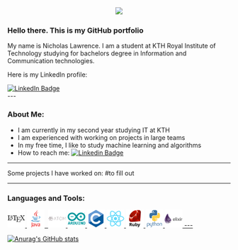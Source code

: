 <div id = "header", align="center">
  <img src = "https://media.giphy.com/media/TEEGg4xCGy1ZVykRzI/giphy.gif" , width ="150"/>
</div>

### Hello there. This is my GitHub portfolio
My name is Nicholas Lawrence. I am a student at KTH Royal Institute of Technology studying for bachelors degree in Information and Communication technologies.

Here is my LinkedIn profile:
<div id="badges">
  <a href="https://www.linkedin.com/in/niclaw/">
    <img src="https://img.shields.io/badge/LinkedIn-blue?style=for-the-badge&logo=linkedin&logoColor=white" alt="LinkedIn Badge"/>
  </a>
<div align="center">
</div>
 ---

### About Me:
  - I am currently in my second year studying IT at KTH
  - I am experienced with working on projects in large teams
  - In my free time, I like to study machine learning and algorithms
  - How to reach me: [![Linkedin Badge](https://img.shields.io/badge/-Nicholas-blue?style=flat&logo=Linkedin&logoColor=white)](https://www.linkedin.com/in/niclaw/)
  
  ---
Some projects I have worked on:
#to fill out

  ---
### Languages and Tools:
  <div>
    <a href="https://www.latex-project.org/">
      <img src="https://github.com/devicons/devicon/blob/master/icons/latex/latex-original.svg" title="LaTeX" **alt="Latex" width="40" height="40"/>
    <a href="https://www.java.com/en/">
      <img src="https://github.com/devicons/devicon/blob/master/icons/java/java-original-wordmark.svg" title="Java Programming Language" alt="Java" width="40"                height="40"/>&nbsp;
    <a href="https://atom.io/">
      <img src="https://github.com/devicons/devicon/blob/master/icons/atom/atom-original-wordmark.svg" title="Atom" **alt="Atom" width="40" height="40"/>
    <a href="https://www.arduino.cc/">
      <img src="https://github.com/devicons/devicon/blob/master/icons/arduino/arduino-original-wordmark.svg" title="Arduino" **alt="Arduino" width="40" height="40"/>
    <a href="https://www.cprogramming.com/">
      <img src="https://github.com/devicons/devicon/blob/master/icons/c/c-original.svg" title="C Programming Language" **alt="C" width="40" height="40"/>
    <a href="https://reactnative.dev/">
      <img src="https://github.com/devicons/devicon/blob/master/icons/react/react-original.svg" title="React Native" **alt="Slack" width="40" height="40"/>
    <a href="https://www.ruby-lang.org/en/">
      <img src="https://github.com/devicons/devicon/blob/master/icons/ruby/ruby-original-wordmark.svg" title="Ruby Programming Language" **alt="Ruby" width="40"              height="40"/>
    <a href="https://www.python.org/">
      <img src="https://github.com/devicons/devicon/blob/master/icons/python/python-original-wordmark.svg" title="Python Programming Language" **alt="Python"                  width="40" height="40"/>
    <a href="https://elixir-lang.org/">
      <img src="https://github.com/devicons/devicon/blob/master/icons/elixir/elixir-original-wordmark.svg" title="Elixir Programming Language" **alt="Elixir"                  width="40" height="40"/>
  ---

[![Anurag's GitHub stats](https://github-readme-stats.vercel.app/api?username=QBigTree)](https://github.com/anuraghazra/github-readme-stats)


